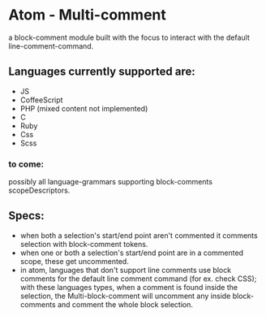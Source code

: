 # Atom - Multi-comment

a block-comment module built with the focus to interact with the default line-comment-command.

## Languages currently supported are:
 - JS
 - CoffeeScript
 - PHP (mixed content not implemented)
 - C
 - Ruby
 - Css
 - Scss

### to come:

possibly all language-grammars supporting block-comments scopeDescriptors.

## Specs:
 - when both a selection's start/end point aren't commented it comments selection with block-comment tokens.
 - when one or both a selection's start/end point are in a commented scope, these get uncommented.
 - in atom, languages that don't support line comments use block comments for the default line comment command (for ex. check CSS); with these languages types,  when a comment is found inside the selection, the Multi-block-comment will uncomment any inside block-comments and comment the whole block selection.
